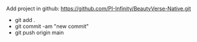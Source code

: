 Add project in github: https://github.com/PI-Infinity/BeautyVerse-Native.git

- git add .
- git commit -am "new commit"
- git push origin main
